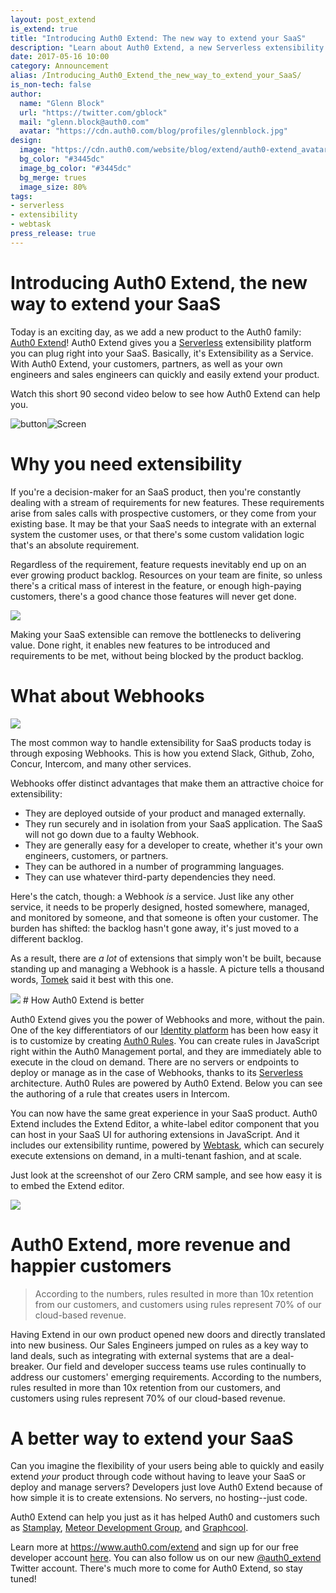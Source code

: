 ```yaml
---
layout: post_extend
is_extend: true
title: "Introducing Auth0 Extend: The new way to extend your SaaS"
description: "Learn about Auth0 Extend, a new Serverless extensibility platform that enables rapid extension and customization of your SaaS"
date: 2017-05-16 10:00
category: Announcement
alias: /Introducing_Auth0_Extend_the_new_way_to_extend_your_SaaS/
is_non-tech: false
author:
  name: "Glenn Block"
  url: "https://twitter.com/gblock"
  mail: "glenn.block@auth0.com"
  avatar: "https://cdn.auth0.com/blog/profiles/glennblock.jpg"
design:
  image: "https://cdn.auth0.com/website/blog/extend/auth0-extend_avatar.png"
  bg_color: "#3445dc"
  image_bg_color: "#3445dc"
  bg_merge: trues
  image_size: 80%
tags:
- serverless
- extensibility
- webtask
press_release: true
---
```

# Introducing Auth0 Extend, the new way to extend your SaaS  

Today is an exciting day, as we add a new product to the Auth0 family: [Auth0 Extend](https://www.auth0.com/extend?utm_medium=blog&utm_campaign=extend_launch&utm_source=auth0.com)! Auth0 Extend gives you a [Serverless](https://martinfowler.com/articles/serverless.html) extensibility platform you can plug right into your SaaS. Basically, it's Extensibility as a Service. With Auth0 Extend, your customers, partners, as well as your own engineers and sales engineers can quickly and easily extend your product.

Watch this short 90 second video below to see how Auth0 Extend can help you.

<script src="//fast.wistia.com/embed/medias/gdmdh89ehj.jsonp" async></script>
<script src="//fast.wistia.com/assets/external/E-v1.js" async></script>


<div class="empower-video-button wistia_embed wistia_async_gdmdh89ehj popover=true popoverContent=html"><img class="video-button" src="https://cdn.auth0.com/website/auth0-extend/icons/empower-button-video.svg" alt="button"><img class="video-screen" src="https://cdn.auth0.com/website/auth0-extend/images/empower-screen-video.jpg" alt="Screen"></div>

# Why you need extensibility

If you're a decision-maker for an SaaS product, then you're constantly dealing with a stream of requirements for new features. These requirements arise from sales calls with prospective customers, or they come from your existing base. It may be that your SaaS needs to integrate with an external system the customer uses, or that there's some custom validation logic that's an absolute requirement. 

Regardless of the requirement, feature requests inevitably end up on an ever growing product backlog. Resources on your team are finite, so unless there's a critical mass of interest in the feature, or enough high-paying customers, there's a good chance those features will never get done.
<p><p><p>
<img src="https://cdn.auth0.com/website/blog/extend_launch_dibert.jpg"/>
<p>

Making your SaaS extensible can remove the bottlenecks to delivering value. Done right, it enables new features to be introduced and requirements to be met, without being blocked by the product backlog.

# What about Webhooks

<img src="https://cdn.auth0.com/website/blog/extend/flow2.png"/>

The most common way to handle extensibility for SaaS products today is through exposing Webhooks. This is how you extend Slack, Github, Zoho, Concur, Intercom, and many other services.  

Webhooks offer distinct advantages that make them an attractive choice for extensibility:

* They are deployed outside of your product and managed externally.
* They run securely and in isolation from your SaaS application. The SaaS will not go down due to a faulty Webhook.
* They are generally easy for a developer to create, whether it's your own engineers, customers, or partners.
* They can be authored in a number of programming languages.
* They can use whatever third-party dependencies they need.

Here's the catch, though: a Webhook _is_ a service. Just like any other service, it needs to be properly designed, hosted somewhere, managed, and monitored by someone, and that someone is often your customer. The burden has shifted: the backlog hasn't gone away, it's just moved to a different backlog. 

As a result, there are _a lot_ of extensions that simply won't be built, because standing up and managing a Webhook is a hassle. A picture tells a thousand words, [Tomek](https://tomasz.janczuk.org/) said it best with this one.

<img src="https://cdn.auth0.com/website/blog/extend/graph2.png"/>
# How Auth0 Extend is better

Auth0 Extend gives you the power of Webhooks and more, without the pain.
One of the key differentiators of our [Identity platform](https://auth0.com/how-it-works) has been how easy it is to customize by creating [Auth0 Rules](https://auth0.com/docs/rules). You can create rules in JavaScript right within the Auth0 Management portal, and they are immediately able to execute in the cloud on demand. There are no servers or endpoints to deploy or manage as in the case of Webhooks, thanks to its [Serverless](https://martinfowler.com/articles/serverless.html) architecture. Auth0 Rules are powered by Auth0 Extend. Below you can see the authoring of a rule that creates users in Intercom.

You can now have the same great experience in your SaaS product. Auth0 Extend includes the Extend Editor, a white-label editor component that you can host in your SaaS UI for authoring extensions in JavaScript. And it includes our extensibility runtime, powered by [Webtask](https://webtask.io), which can securely execute extensions on demand, in a multi-tenant fashion, and at scale.

Just look at the screenshot of our Zero CRM sample, and see how easy it is to embed the Extend editor.

<img src="https://cdn.auth0.com/website/blog/extend/screenshot-editor.png"/>

# Auth0 Extend, more revenue and happier customers

> According to the numbers, rules resulted in more than 10x retention from our customers, 
> and customers using rules represent 70% of our cloud-based revenue.

Having Extend in our own product opened new doors and directly translated into new business. Our Sales Engineers jumped on rules as a key way to land deals, such as integrating with external systems that are a deal-breaker. Our field and developer success teams use rules continually to address our customers' emerging requirements. According to the numbers, rules resulted in more than 10x retention from our customers, and customers using rules represent 70% of our cloud-based revenue.

# A better way to extend your SaaS

Can you imagine the flexibility of your users being able to quickly and easily extend _your_ product through code without having to leave your SaaS or deploy and manage servers? Developers just love Auth0 Extend because of how simple it is to create extensions. No servers, no hosting--just code.

Auth0 Extend can help you just as it has helped Auth0 and customers such as [Stamplay](https://stamplay.com), [Meteor Development Group](https://meteor.com), and [Graphcool](https://graph.cool). 

Learn more at https://www.auth0.com/extend and sign up for our free developer account [here](https://auth0.com/extend/try). You can also follow us on our new [@auth0_extend](https://twitter.com/auth0_extend) Twitter account. There's much more to come for Auth0 Extend, so stay tuned!
